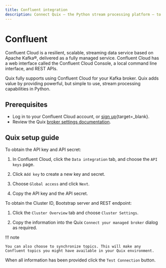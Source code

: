 ```yaml
---
title: Confluent integration
description: Connect Quix — the Python stream processing platform — to Confluent and leverage your streaming data to build real-time applications and products faster.
---
```


# Confluent

Confluent Cloud is a resilient, scalable, streaming data service based on Apache Kafka®, delivered as a fully managed service. Confluent Cloud has a web interface called the Confluent Cloud Console, a local command line interface, and REST APIs. 

Quix fully supports using Confluent Cloud for your Kafka broker. Quix adds value by providing powerful, but simple to use, stream processing capabilities in Python.

## Prerequisites

* Log in to your Confluent Cloud account, or [sign up](https://www.confluent.io/confluent-cloud/){target=_blank}.
* Review the Quix [broker settings documentation](./broker-settings.md).

## Quix setup guide

To obtain the API key and API secret:

1. In Confluent Cloud, click the `Data integration` tab, and choose the `API keys` page.

2. Click `Add key` to create a new key and secret.

3. Choose `Global access` and click `Next`.

4. Copy the API key and the API secret.

To obtain the Cluster ID, Bootstrap server and REST endpoint:

1. Click the `Cluster Overview` tab and choose `Cluster Settings`.

2. Copy the information into the Quix `Connect your managed broker` dialog as required.

!!! note

    You can also choose to synchronize topics. This will make any Confluent topics you might have available in your Quix environment.

When all information has been provided click the `Test Connection` button.
